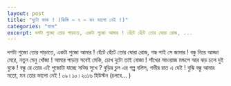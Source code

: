 ```yaml
---
layout: post
title: "দুটো কাক ! (কিস্তি ~ ৭ ~ মন ভালো নেই !)"
categories: "কাক"
excerpt: দশটা পুজাে তাের পাড়াতে, একটা পুজাে আমার ! হেঁটে হেঁটে তোর ঘোরা রােজ, ...
---
```


দশটা পুজাে তাের পাড়াতে,
একটা পুজাে আমার !
হেঁটে হেঁটে তোর ঘোরা রােজ,
গন্ধ পাই সে জামার !
বন্ধু নিয়ে আড্ডা মেরে, 
নতুন মেনু খােঁজা !
আমার পাড়ায় সবেই মেকি,
চোখ দুটো তাই বােজা !
শাঁখের আওয়াজ মন্ডপে আর
ঝড় চলে দুই বুকে !
বন্ধু রে তোর এই পুজােটা
যাচ্ছে সত্য়ি সুখে ?
বুড়ির চুল এর গল্প বলিস,
গভীর রাত এ যেই !
বুঝি বন্ধু আমার মতো, 
মন তোর ভালাে নেই !
০৯।১০।২০১৬
হিউস্টন
(চলবে... )
